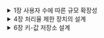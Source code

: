 <details>
<summary> 1장 사용자 수에 따른 규모 확장성</summary>
<div markdown="1">
1. 단일 서버 - 웹 앱, 데이터베이스, 캐시 등 전부 서버 1대에서 실행
    
   - request 흐름
        
        도메인 검색 → **1)** host 파일 **2)** DNS cache **3)** DNS query → IP 주소 반환 → 해당 IP 주소로 HTTP 요청 전달 → 결과 리턴
        
2. 관계형 데이터베이스(RDBMS) vs 비관계형 데이터베이스(NoSQL)
    - 관계형 DB
        - **정해진 스키마에 따라 데이터를 테이블에 저장하는 데이터베이스**
        - **데이터 구조를 보장하고 중복을 피할 수 있다.**
        - SQL을 사용하면 RDBMS에서 데이터를 저장, 수정, 삭제 및 검색 할 수 있다.
        - 데이터는 관계를 통해 여러 테이블에 분산된다.
        - 수직적 확장이 가능하다(단순히 서버의 성능을 향상시키는 것)
        - 고정된 행(row)과 열(column)로 구성된 테이블에 데이터를 저장한다.
        - 각 열은 하나의 속성에 대한 정보를 저장하고, 행에는 각 열의 데이터 형식에 맞는 데이터가 저장된다.
        - 관계형 데이터베이스에서는 테이블의 구조와 데이터 타입 등을 사전에 정의한다. 그리고 테이블에 정의된 내용에 알맞은 형태의 데이터만 삽입할 수 있다.
        - 특정한 형식을 지키기 때문에, 데이터를 정확히 입력했다면 데이터를 사용할 때에는 매우 수월하다.
        - 사용처
            - **관계를 맺고 있는 데이터가 자주 변경되는 경우**
            - 변경될 여지가 없고, 명확한 스키마가 사용자와 데이터에게 중요한 경우
    - NoSQL
        - **스키마가 없거나 느슨한 스키마로 데이터 간의 관계없이 자유로운 형태로 데이터를 저장하는 데이터베이스**
        - 유연하기 때문에 언제든지 데이터를 조정하고 새로운 필드를 추가할 수 있다.
        - 중복을 계속 업데이트해야하는 단점이 있다.
        - **수평적 확장** 으로 **트래픽 분산 및 대용량 처리** 가 가능하다.
        - 레코드를 문서(documents)라고 부른다.
        - Eventual Consistency -Consistency를 보장해주지 못하기 때문에 나온 개념으로, Consistency를 완전히 보장하지는 않지만, 결과적으로 언젠가는 Conssistency가 보장됨을 의미
        - 비관계형 데이터베이스란 관계형 데이터베이스를 뺀 나머지 유형을 총칭하는 뜻이다.
        - NoSQL 데이터베이스(일명 “SQL만을 사용하지 않는 데이터베이스”)는 표 형식이 아니며, 관계형 테이블과는 다른 방식으로 데이터를 저장한다.
        - 이들은 유연한 스키마를 제공하며, 대량의 데이터와 높은 사용자 부하에서도 손쉽게 확장이 가능하다.
        - 사용처
            - **읽기를 자주 하지만 데이터 변경은 자주 없는경우**
            - 정확한 데이터 구조를 알 수 없거나, 변경/확장될 수 있는 경우
            - 데이터베이스를 수평적으로 확장해야하는 경우(막대한 양의 데이터를 다루는 경우)
    
3. 언제 NoSQL을 선택할까?
    1. 아주 낮은 응답 지연시간(latency)이 요구
    2. 다루는 데이터가 비정형(unstructured, 멀티미디어나 워드나, 이미지, 영상, pdf 등 행과 열로 구분하기 어려운 데이터)이라 관계형 데이터가 아닌 경우
    3. 데이터를 직렬화하거나 역직렬화 할 수 있기만 하면 됨
    4. 아주 많은 양의 데이터를 저장할 필요가 있음
    
4. scale up(수직적 확장, 한 대의 서버) vs scale out(수평적 확장, 여러 대의 서버로)
    
    
5. 로드밸런서 역할
    1. 웹 서버는 클라이언트의 요청을 직접 처리하지 않음
    2. public IP로 온 요청을 로드밸런서가 받고 그걸 private IP를 이용하여 웹 서버와 통신한다.
    3. 장애를 자동복구하지 못하는 문제(no failover)가 해소, 웹 계층의 availability(가용성)가 향상
    4. 웹서버 계층에 더 많은 서버를 추가하기만하면 로드밸런서가 자동적으로 트래픽을 분산
    
6. 데이터베이스 다중화
    1. 서버 사이에 주(master)-부(slave) 관계 설정, 데이터 원본은 주, 사본은 부 서버에 보관
    2. 쓰기 연산은 마스터에서만 지원, 부 서버에서는 읽기 연산만 지원.
    3. 장점
        1. 더 나은 성능 : 병렬로 처리할 수 있는 질의의 수가 늘어나 성능이 좋아진다. 
        2. 안정성 : 데이터를 지역적으로 떨어진 장소에 다중화시켜놓을 수 있다.
        3. 가용성 : 한개의 데이터베이스 서버에 장애가 발생하더라도 다른 서버에 있는 데이터를 가져와 계속 서비스할 수 있다.
        
7. 캐시 사용시 유의할점
    1. 데이터 갱신은 자주 일어나지 않지만 참조가 빈번하게 일어나는 경우에 사용을 고려한다.
    2. 캐시는 휘발성 메모리에 두기때문에 영속적으로 보관할 데이터는 캐시에 두지 않는다.
    3. 만료정책을 적절하게 설정해야한다.
    4. 데이터 저장소의 원본과 캐시 내의 사본을 같게 유지(일관성)해야한다.
    5. 어떤 특정 지점에서의 장애(단일 장애 지점, SPOF)가 전체 시스템의 동작을 중단시켜버리는 일을 피해야한다. → 여러 지역에 걸쳐 캐시서버를 분산시켜야한다.
    6. 캐시 메모리를 과할당하여 데이터가 갑자기 늘어났을 때의 문제를 방지해야한다.
    7. 데이터 방출 정책
        1. LRU : 마지막으로 사용된 시점이 가장 오래된 데이터 방출
        2. LFU : 사용빈도가 가장 낮은 데이터 방출
        3. FIFO : 가장 먼저 캐시에 들어온 데이터를 가장 먼저 방출
    
8. CDN(Content Delivery Network, 콘텐츠 전송 네트워크)
    1. 정적 컨텐츠(JS, CSS, image etc)를 전송하는, 지리적으로 분산된 서버의 네트워크
    2. 동작 방식
        1. 사용자가 이미지 URL을 이용해 접근
        2. CDN 서버의 캐시에 이미지 확인 → 없으면 origin 서버에 요청
        3. 리턴된 파일은 TTL(Time-To-Live, 얼마나 오래 캐시될 수 있는지) 값을 포함 
        4. CDN 서버는 파일을 캐시하고 사용자에게 반환
    3. 고려 사항
        1. 비용, 적절한 만료 시한 설정, CDN 장애 상황, 콘텐츠 무효화(invalidation) 방법
        
9. stateless 아키텍처
    1. 상태 정보를 물리적으로 웹 서버로부터 분리되어 단순하고 안정적이면서 확장이 쉬운 아키텍처
    
10. 데이터센터
    1. geoDNS-routing(geo-routing) : 사용자에게서 가장 가까운 데이터센터로 트래픽을 보낼 수 있게 함
    2. 다중 데이터센터 아키텍처의 몇 가지 고려할 점
        1. 트래픽 우회 - 올바른 데이터 센터로 트래픽을 보내는 방법
        2. 데이터 동기화 
        3. 테스트와 배포 - 여러 위치에서 테스트해보는 것이 중요
    
11. 메시지 큐
    1. 메시지의 무손실(durability, 메시지 큐에 보관된 메시지는 소비자가 꺼낼 때까지는 안전히 보관)을 보장하는 비동기 통신을 지원하는 컴포넌트
    2. 장점 - 결합 감소(loosly coupled), 규모 확장성 보장, 안정적
    
12.  로그 메트릭 그리고 자동화
    
    - 로그 : 시스템의 오류와 문제들을 쉽게 찾아낼 수 있도록 함
    
    - 메트릭 
        - 호스트 단위 메트릭 : CPU, 메모리, 디스크 I/O에 관한 메트릭
        - 종합 메트릭 : DB계층의 성능, 캐시 계층의 성능
        - 핵심 비즈니스 메트릭 : 일별 능동 사용자, 수익, 재방문 등
    
    - 자동화 : 시스템이 크고 복잡해지면 생산성을 높이기위해 자동화 도구를 활용
    
13. 데이터베이스 수평적 확장 (샤딩)
    - 대규모 데이터베이스를 shard라는 작은 단위로 분할, 모든 샤드는 같은 스키마를 쓰지만 샤드에 보관하는 데이터엔 중복이 없다.
    - 샤딩 키를 정하여 데이터를 분산한다.
    - 샤딩 키를 통해 올바른 데이터베이스에 질의를 보내어 데이터 조회나 변경을 처리하므로 효율을 높일 수 있다.
    - 샤딩 도입시 발생할 수 있는 문제
        - 데이터의 재 샤딩
            - 하나의 샤드로 더이상 감상하기 어려울 때나 샤드 간 데이터 분포가 균등하지 못하여 어떤 샤드에 할당된 공간 소모가 다른 샤드에 비해 빨리 소진될 때 재 샤딩이 필요하다.
            - 안정 해시(consistent hashing) 기법을 활용하여 문제 해결
        - celebrity 문제(hotspot key)
            - 특정 샤드에 질의가 집중되어 서버에 과부하가 생기는 문제
            - hotspot마다 샤드 하나씩을 할당하거나 심지어 더 작게 쪼갤 수도 있다.
        - 조인과 비정규화
            - 하나의 데이터베이스를 쪼개면 조인이 힘들어져 비정규화를 고려하기도 함
    
14. 정리
    - 웹 계층은 stateless
    - 모든 계층에 다중화 도입
    - 가능한 많은 데이터를 캐시할 것
    - 여러 데이터 센터를 지원할 것
    - 정적 컨텐츠는 CDN을 통해 서비스할 것
    - 데이터 계층은 샤딩을 통해 그 규모를 확장할 것
    - 각 계층은 독립적 서비스로 분할할 것
    - 시스템은 지속적으로 모니터링하고, 자동화 도구들을 활용할 것

</div>
</details>


<details>
<summary> 4장 처리율 제한 장치의 설계</summary>
<div markdown="1">

### 4장 처리율 제한 장치의 설계

1. 처리율 제한 장치(Rate Limiter)
    - 클라이언트 또는 서비스가 보내는 트래픽의 처리율(rate)을 제어하기 위한 장치
    - 임계점(Threshold)를 넘어가면 추가로 도달한 모든 호출은 처리가 중단(block)됨
    - Rate Limiter를 두면 좋은 점
        - DoS(Denial of Service) 공격에 의한 자원 고갈(resource starvation)을 방지할 수 있다.
        - 비용 절감 - 서버, third-party API에 사용료 지불
        - 서버 과부하 막음 - 봇(bot)에서 오는 트래픽이나 사용자의 잘못된 이용 패턴으로 유발된 트래픽을 걸러내는데 활용 가능
2. 1단계 : 문제 이해 및 설계 범위 확정
    - 면접관에게 얻어야 할 정보
        - Rate Limiter가 서버 측 제한 장치인지? 클라이언트 측에 제한 장치인지?
        - 어떤 기준을 사용해서 API 호출을 제한할지? IP 주소? 사용자 ID? 아니면 다른 기준이 있는지?
        - 시스템 규모는 어느 정도여야 하는지? 스타트업? 아니면 사용자가 많은 큰 기업인지?
        - 시스템이 분산 환경에서 동작해야 하는지? (distributed rate limiting)
        - 독립된 서비스인지? 애플리케이션 코드에 포함될 수 있는지?
        - 제한 장치에 걸린 경우 사용자에게 그 사실을 알려야 하는지?(예외처리)
3. 2단계 : 개략적 설계안 제시 및 동의 구하기
    - 처리율 제한 장치를 서버에 두는 게 일반적
        - 클라이언트는 request의 위변조가 쉬워서 안정적이지 못함
    - 서버에 둔 다면 미들웨어 vs API 서버에 둘 건지
        - 미들웨어 - API Gateway를 활용 가능함(클라우드)
    - 일반적으로 고려할 사항
        - 기술 스택, 언어, 캐시 서비스
        - 알고리즘
        - 제3자 서비스(게이트웨이)? 직접 구현?
        - 마이크로서비스? → 게이트웨이 설계에 포함시킬 수 있음
        - 비용과 시간
    - **처리율 제한 알고리즘**
        - 토큰 버킷(token bucket)
            - 사전 설정된 양의 토큰이 주기적으로 버킷에 채워지고, 토큰이 가득 차면 더 이상 토큰이 추가되지 않는다(버킷 크기가 정해져 있음).
            - 토큰 공급기(refiller)가 refill rate에 맞게 초당 일정한 양의 토큰을 버킷에 공급함
            - 동작 방식
                - 토큰이 있으면, 토큰을 하나 꺼내서 요청을 시스템에 전달
                - 없으면 해당 요청을 dropped
            - 인자
                - 버킷 크기 : 버킷에 담을 수  있는 토큰의 최대 개수
                - 토큰 공급률(refill rate) : 초당 몇개의 토큰이 버킷에 공급되는가
            - 버킷은 공급 제한 규칙에 따라 사용량이 달라짐
                - 통상적으로, API endpoint마다 별도의 버킷을 둔다. 예를 들어, 사용자마다 하루에 한 번만 포스팅을 할 수 있고, 친구는 150명까지만 추가할 수 있고, 좋아요 버튼은 다섯 번까지만 누를 수 있다고 하면 사용자마다 3개의 버킷을 둬야 한다.
                - IP 주소별로 처리율 제한을 적용한다면 IP 주소마다 버킷을 하나씩 할당해야 한다.
                - 시스템의 처리율을 초당 10,000개 요청으로 제한하고 싶다면, 모든 요청이 하나의 버킷을 공유하도록 해야 한다.
            - 장단점
                - 장점
                    - 구현이 쉬움
                    - 메모리 사용 측면에서도 효율적
                    - 짧은 시간에 집중되는 트래픽(burst of traffic)도 처리 가능하다. 버킷은 토큰이 있기만 하면 요청은 시스템에 전달될 것이다.
                - 단점
                    - 이 알고리즘은 버킷 크기와 토큰 공급률이라는 두 개 인자를 가지고 있는데, 이 값을 적절하게 튜닝하는 것은 까다로운 일이 될 것이다.
        - 누출 버킷(leaky bucket)
            - 토큰 버킷과 비슷하지만 요청 처리율(outflow rate)이 고정되어 고정 속도로 처리 된다.
            - 동작원리
                - 요청이 도착하면 큐가 가득 차 있는지 본다. 빈자리가 있는 경우에는 큐에 요청을 추가한다.
                - 큐가 가득 차 있는 경우에는 새 요청을 버린다.
                - 지정된 시간마다 큐에서 요청을 꺼내어 처리한다.
            - 인자
                
                버킷크기 : 큐 사이즈와 같은 값이다. 큐에는 처리될 항목들이 보관된다.
                
                처리율(outflow rate) : 지정된 시간당 몇 개의 항목을 처리할지 지정하는 값
                
            - 장단점
                - 장점
                    - 큐의 크기가 제한되어 있어 메모리 사용량 측면에서 효율적이다.
                    - 고정된 처리율을 갖고 있기 때문에 **안정적** 출력(stable outflow rate)이 필요한 경우에 적합하다.
                - 단점
                    - 단시간에 많은 트래픽이 몰리는 경우 큐에는 오래된 요청들이 쌓이게 되고, 그 요청들을 제때 처리 못하면 최신 요청들은 버려지게 된다.
                    - 두 개 인자를 갖고 있는데, 이들을 올바르게 튜닝하기 까다로울 수 있다.
        - 고정 윈도 카운터(fixed window counter)
            - timeline을 고정된 간격의 window로 나누고, 각 window마다 counter를 붙여서 요청이 접수될 때마다 이 counter 값을 1씩 증가시킴
            - counter 값이 threshold에 도달하면 새로운 요청은 새 window가 열릴 때까지 버려진다.
            - 이 알고리즘의 문제는 경계 부문에 순간 많은 트래픽이 집중되면 window에 할당된 양보다 더 많은 요청이 처리 될 수 있다.
            - 장단점
                - 장점
                    - 메모리 효율이 좋다.
                    - 이해하기 쉽다.
                    - 윈도가 닫히는 시점에 카운터를 초기화하는 방식은 특정한 트래픽 패턴을 처리하기에 적합하다.
                - 단점
                    - 윈도 경계 부근에서 일시적으로 많은 트래픽이 몰려드는 경우, 기대했던 시스템의 처리 한도보다 많은 양의 요청을 처리하게 된다.
        - 이동 윈도 로깅(sliding window log)
            - 요청의 timestamp를 보통 레디스의 sorted set 같은 캐시에 보관해서 추적한다.
            - 새 요청이 오면 만료된 timestamp를 제거하고, 새 요청의 timestamp를 log에 추가
            - log의 크기가 허용치보다 같거나 작으면 요청을 시스템에 전달
            - 장단점
                - 장점
                    - 구현하는 처리율 제한 메커니즘이 아주 정교하다. 어느 순간의 윈도를 보더라도, 허용되는 요청의 개수는 시스템의 처리율 한도를 넘지 않는다.
                - 단점
                    - 다량의 메모리를 사용하는데, 거부된 요청의 타임스탬프도 보관하기 때문이다.
        - 이동 윈도 카운터(sliding window counter)
            - fixed window counter + sliding window log
            - 예시(두 가지 접근 방식이 있음, 여기서는 한 가지만 대상으로 씀)
                - 처리율 제한 장치의 한도가 분당 7개 요청으로 설정되어 있다고 하고, 이전 1분 동안 5개의 요청이, 그리고 현재 1분 동안 3개의 요청이 왔다고 해 보자. 현재 1분의 30% 시점에 도착한 새 요청의 경우, 현재 윈도에 몇 개의 요청이 온 것으로 보고 처리해야 할까?
                    - 현재 1분간의 요청 수 + 직전 1분가의 요청 수 * 이동 윈도와 직전 1분이 겹치는 비율
                    - 공식에 따르면 현재 윈도에 들어 있는 요청은 3+5*70%=6.5개다. 반올림해서 쓸 수도 있고, 내림해서 쓸 수 도 있는데 여기서는 내림해서 값을 6으로 보자.
            - 동작원리
                - 클라이언트가 처리율 제한 미들웨어에게 요청을 보낸다.
                - 처리율 제한 미들웨어는 레디스의 지정 버킷에서 카운터를 가져와서 한도에 도달했는지 아닌지를 검사한다.
                    - 한도에 도달했다면 요청은 거부된다.
                    - 한도에 도달하지 않았다면 요청은 API 서버로 전달된다. 한편 미들웨어는 카운터의 값을 증가시킨 후 다시 레디스에 저장한다.
            - 장단점
                - 장점
                    - 이전 시간대의 평균 처리율에 따라 현재 윈도의 상태를 계산하므로 짧은 시간에 몰리는 트래픽에도 잘 대응한다.
                    - 메모리 효율이 좋다.
                - 단점
                    - 직전 시간대에 도착한 요청이 균등하게 분포되어 있다고 가정한 상태에서 추정치를 계산하기 때문에 다소 느슨하다. 하지만 이 문제는 생각만큼 심각한 것은 아닌데, 클라우드플레어가 실시했던 실험에 따르면 40억 개의 요청 가운데 시스템의 실제 상태와 맞지 않게 허용되거나 버려진 요청은 0.03%에 불과했다.
            - counter는 캐시에 보관하는게 바람직함 - 빠르고 + 시간 기반으로 만료 정책을 지원하기 때문
                - 예를 들어, 레디스에서 INCR, EXPIRE 명령어 지원함
4. 3단계 : 상세 설계
    - 처리율 제한 규칙 정의 - configuration file 형태로 디스크에 저장
    - 트래픽 처리 - HTTP 429 status code(too many requests)
    - HTTP header 활용
        - X-Ratelimit-Remaining : 윈도 내 남은 처리 가능 요청의 수
        - X-Ratelimit-Limit : 매 윈도마다 클라이언트가 전송할 수 있는 요청의 수
        - X-Ratelimit-Retry-After : 한도 제한에 걸리지 않으려면 몇 초 뒤에 요청을 다시 보내야 하는지 알림
    - 상세 설계(동작 과정)
        - 처리율 제한 규칙은 디스크에 보관한다. 작업 프로세스는 수시로 규칙을 디스크에서 읽어 캐시에 저장한다.
        - 클라이언트가 요청을 서버에 보내면 요청은 먼저 처리율 제한 미들웨어에 도달한다.
        - 처리율 제한 미들웨어는 제한 규칙을 캐시에서 가져온다. 아울러 카운터 및 마지막 요청의 타임스탬프(timestamp)를 레디스 캐시에서 가져온다. 가져온 값들에 근거해 해당 미들웨어는 다음과 같은 결정을 내린다.
            - 처리율 제한이 걸리지 않으면 바로 API 서버로 보냄
            - 제한에 걸리먄 429 too many requests 에러를 클라이언트에 보낸다. 해당 요청은 그대로 버릴 수도 있고 메시지 큐에 보관할 수도 있다.
    - 분산 환경에서의 구현
        - race condition과 동기화 이슈를 고려해야 한다.
        - Race Condition
            - 처리율 제한 장치의 동작 방식
                - 레디스에서 카운터의 값을 읽는다.(counter)
                - counter+1의 값이 임계치를 넘는지 본다.
                - 넘지 않는다면 레디스에 보관된 카운터 값을 1만큼 증가시킨다.
            - 두 개 요청을 처리하는 스레드가 각각 병렬로 counter 값을 읽었으며 그 둘 가운데 어느 쪽도 변경된 값을 저장하지는 않는 상태라 해 보자. 둘 다 요청의 처리 상태는 상관하지 않고 counter에 1을 더한 값을 레디스에 기록할 것이다.
            - 경쟁 조건을 해결하는 가장 널리 알려진 해결책은 락(lock)이다. 하지만 락은 시스템의 성능을 상당히 떨어뜨린다는 문제가 있다.
            - 락 대신 쓸 수 있는 해결책으로 루아 스크립트(Lua Script)와 정렬 집합(sorted set)이라 불리는 레디스 자료구조가 있다.
        - 동기화 이슈
            - 한 가지 해결책은 sticky session을 활용해 같은 클라이언트로부터 요청은 항상 같은 처리율 제한 장치로 보낼 수 있도록 하는 것이다. 이 방법은 추천하고 싶지 않은데 확장 가능하지 않고 유연하지도 않기 때문이다.
            - 더 나은 해결책은 **레디스 같은 중앙 집중형 데이터 저장소를** 쓰는 것이다.
        - 성능 최적화
            - 여러 데이터 센터를 지원하다 보면 latency가 증가함
            - 사용자의 트래픽을 가장 가까운 edge 서버로 전달해 latency를 줄임(클라우드 사용하면 알아서 세계 곳곳에 edge 서버를 두고 있음)
            - rate limiter 간에 데이터 동기화를 할 때는 eventual consistency model을 사용하는데 자세히는 6장에서!
        - 모니터링으로 확인할 내용
            - 알고리즘 효과성
            - 처리율 제한 규칙 효과성
                - 너무 빡빡해서 요청이 많이 버려지면 규칙 완화
                - 반대로 트래픽이 급증 할 거 같은 이벤트 때는 토큰 버킷이 적합함
5. 4단계 : 마무리
    - 추가적으로 시간이 나면 언급해볼 사항
        - 처리율 제한을 hard or soft
            - hard late limit : 요청의 개수가 절대 Threshold를 넘어설 수 없음
            - soft late limit : 잠시 동안은 Threshold를 넘어설 수 있음
        - 다양한 계층에서 rate limit를 거는 방법
            - 이 장에서는 HTTP(OSI 7계층)만 다뤘는데 다른 계층에서도 가능
            - 예를 들어, Iptables를 사용하면 IP 주소에 rete limiter를 적용할 수 있다.(OS 3계층)
        - 처리율 제한을 회피하는 방법?(클라이언트 설계에 관해서)
            - 클라이언트에서 캐시를 사용해 API 호출 횟수 줄임
            - rate limit의 Threshold을 이해하고, 짧은 시간 동안 너무 많은 메시지는 보내지 못하게 제한
            - 에러를 처리하는 코드를 도입하여 클라이언트가 예외적 상황으로부터 우아하게 복구될 수 있도록한다.
            - 재시도(retry) 로직을 구현할 때는 충분한 백오프(back-off) 시간을 둔다.
        
6. Rate Limit의 모범 사례
    - Rate Limit 알고리즘은 트래픽 패턴을 잘 분석한 다음 적합한 알고리즘을 선택해야 한다. 유료 서비스가 트래픽 체증에 민감해하지 않다면(관대한) Token Bucket 알고리즘을 선택하고 그 외에는 Fixed Window나 Sliding Window 알고리즘을 선택한다.
    - 기본적으로 서비스 인프라 트래픽을 수용할 수 없는 시점에 도달했을 때 Rate Limit을 적용해야하며, 외부 서비스에 영향을 최소화하는 노력(Common한 API는 Rate Limit에 걸리지 않을 정도로 상한값을 높게 잡음 등)을 한 다음 Rate Limit을 적용하는게 좋다.
    - 외부 개발자들에게 Rate Limit 정보를 명확하게 알려야하고, API 응답에도 요청 정보와 남은 정보 등 트래픽이 초과했을때 오류값 등을 명확히 정의해야 한다.
7. 참고자료
    - ****[서비스 가용성 확보에 필요한 Rate Limiting Algorithm에 대해](https://www.mimul.com/blog/about-rate-limit-algorithm/)****

</div>
</details>

<details>
    <summary> 6장 키-값 저장소 설계 </summary>
<div markdown="1">

### 6장 키-값 저장소 설계

- 키-값 저장소는 키-값 데이터베이스라고도 불리는 비 관계형(non-relational) 데이터베이스이다.
- 값은 뭐가 되도 상관 없고, 키는 성능상 짧을수록 좋다.
- 단일 서버 키-값 저장소는 속도는 빠르나, 모든 데이터를 메모리 안에 두는 것이 불가능할 수 있다는 단점이 있다. 이를 해결하기 위해 데이터 압축(compression), 자주 쓰이는 데이터만 메모리에 두고 나머지는 디스크에 저장하는 방식을 사용할 수 있으나 이도 커지면 부족해짐. → 분산 키-값 저장소로 해결
- 분산 키-값 저장소(=분산 해시 테이블)
    - **CAP 정리** : 데이터 일관성(consistency), 가용성(availability), 파티션 감내(partition tolerance)라는 세가지 요구사항을 동시에 만족하는 분산 시스템을 설계하는 것은 불가능하다.
        - 데이터 일관성 : 분산 시스템에 접속하는 모든 클라이언트는 어떤 노드에 접속했느냐에 관계없이 언제나 같은 데이터를 보게 되어야 한다.
        - 가용성 : 분산 시스템에 접속하는 클라이언트는 일부 노드에 장애가 발생하더라도 항상 응답을 받을 수 있어야 한다.
        - 파티션 감내 : 네트워크에 파티션이 생기더라도 시스템은 계속 동작되어야한다.
            - 여기서 **파티션이란 두 노드 사이에 통신장애가 발생**하였음을 의미한다.
            - 파티션 문제는 반드시 감내할 수 있도록 설계해야 한다. 즉, 실세계에는 CP, AP만 존재함.
        - 실세계에서는 일관성과 가용성 둘 중 하나를 선택해야 한다.
            - 예시 - 은행 시스템은 일관성을 매우 중요하게 생각함
- 데이터 파티션
    - 개념 : 데이터를 작은 파티션들로 분할한 다음 여러 대 서버에 저장하는 것
    - 장점
        - 규모 확장 자동화 : 시스템 부하에 따라 서버가 자동으로 추가되거나 삭제되도록 만들 수 있다.
        - 다양성 : 각 서버의 용량에 맞게 가상노드의 수를 조정할 수 있다. 다시 말해, 고성능 서버는 더 많은 가상 노드를 갖도록 설정할 수 있다.
- 데이터 다중화
    - 개념 : N개 서버에 비동기적으로 데이터 사본을 보관함
- 데이터 일관성
    - 개념 : 여러 노드로 다중화된 데이터는 적절히 동기화가 되어야 한다.
    - 해결책 : 정족수 합의(Quorum Consensus) 프로토콜
        - R(읽기 연산에 대한 정족수), W(쓰기 연산에 대한 정족수), N(사본 개수)
        - R=1, W=N : 빠른 읽기 연산에 최적화된 시스템
        - W=1, R=N : 빠른 쓰기 연산에 최적화된 시스템
        - W+R>N : 강한 일관성이 보장됨 (보통 N=3, W=R=2)
        - W+R≤N : 강한 일관성이 보장되지 않음
- 일관성 모델
    - 강한 일관성 : 모든 읽기 연산은 가장 최근에 갱신된 결과를 반환한다. 다시 말해서 클라이언트는 절대로 낡은 데이터를 보지 못한다. → 모든 사본에 현재 쓰기연산의 결과가 반영될 때까지 해당 데이터에 대한 읽기/쓰기를 금지해야 하므로 고가용성 시스템에 적합하지 않다.
    - 약한 일관성 : 읽기 연산은 가장 최근에 갱신된 결과를 반환지 못할 수 있다.
    - 최종 일관성(eventual consistency) : 약한 일관성의 한 형태로, 갱신 결과가 결국에는 모든 사본에 반영(즉, 동기화)되는 모델
- 비 일관성 해소 기법 : 데이터 버저닝
    - 데이터 다중화는 가용성을 높아지나, 사본 간 일관성이 깨질 가능성이 높아진다. 버저닝과 벡터 시계로 그 문제를 해결하자.
    - versioning
        - 데이터를 변경할 때마다 해당 데이터의 새로운 버전을 만드는 것
    - vector clock
        - 충돌을 발견하고 문제를 잦동으로 해결해 낼 버지닝 시스템으로 [서버, 버전]의 순서쌍으로 데이터를 매단다. (선행, 후행, 다른 버전과 충돌 여부를 판별하는데 사용)
        - 어떤 버전 X와 Y 사이의 충돌이 있는지 보려면 Y의 벡터 시계 구성요소 가운데 X의 벡터 시계 동일 서버 구성요소보다 작은 값을 갖는 것이 있는지 보면 된다.
        - 단점 : 클라이언트에 충돌 감지 및 해소 로직이 포함되어 클라이언트 구현이 복잡해지고, [서버:버전]의 순서쌍 개수가 굉장히 빨리 늘어난다. 후자의 문제를 해결하려면 임계치를 설정하고, 임계치 이상으로 길이가 길어지면 오래된 순서쌍을 벡터 시계에서 제거하도록 해야 한다. 하지만 이러면 충돌 해소 과정의 효율성이 낮아진다. (하지만 이런 문제는 실제로 일어난 적이 없다고 함)
- 장애 감지
    - 두 대 이상의 서버가 똑같이 서버 A의 장애를 보고해야 해당 서버가 실제 장애가 발생했다고 간주
    - 멀티캐스팅 채널을 구축하기 보다는 가십 프로토콜같은 분산형 장애 감지 솔루션을 채택하는 것이 효율적이다.
        - gossip protocol의 동작 원리
            - 각 노드는 멤버십 목록을 유지. 멤버십 목록은 멤버 ID와 heartbeat counter의 쌍의 목록이다.
            - 각 노드는 주기적으로 자신의 heartbeat counter를 증가시킴
            - 각 노드는 무작위로 선정된 노드들에게 주기적으로 자기 heartbeat counter 목록을 보냄
            - heartbeat counter 목록을 받은 노드는 멤버십 목록을 최신 값으로 갱신한다.
            - 어떤 멤버의 heartbeat counter 값이 지정된 시간 동안 갱신되지 않으면 해당 멤버는 장애(offline) 상태인 것으로 간주한다.
- 일시적 장애 처리
    - 가십 프로토콜로 장애를 감지한 시스템은 가용성을 보장하기 위해 필요한 조치를 해야 한다.
    - 엄격한 정족수(strict quorum) 접근법이라면 읽기와 쓰기 연산을 금지해야 할 것이다.
    - 느슨한 정족수(sloppy quorum) 접근법은 이 조건을 완화하여 가용성을 높인다. 정족수 요구사항을 강제하는 대신, 쓰기 연산을 수행할 W개의 건강한 서버와 읽기 연산을 수행할 R개의 건강한 서버를 해시 링에서 고른다. 이때 장애 상태인 서버는 무시한다.
    - hinted handoff(단서 후 임시 위탁) 기법
        - 장애 상태인 노드에 대한 읽기 및 쓰기 연산은 일시적으로 다른 노드가 처리하되, 장애 노드가 복구되면 그 노드를 처리하던 노드가 갱신된 데이터를 복구된 노드에 인계한다. (일관성을 보존)
- 영구 장애 처리
    
    반-엔트로피(anti-entropy) 프로토콜을 구현하여 사본들을 동기화할 것이다. 반-엔트로피 프로토콜은 사본들을 비교하여 최신버전으로 갱신하는 과정을 포함한다. 사본 간의 일관성이 망가진 상태를 탐지하고 전송 데이터의 양을 줄이기 위해서는 머클(Merkle)트리를 사용할 것이다.
    
    - 머클트리(=해시트리) : 각 노드에 그 자식 노드들에 보관된 값의 해시, 또는 자식 노드들의 레이블로부터 계산된 해시 값을 레이블로 붙여두는 트리
    - 해시트리를 사용하면 대규모 자료 구조의 내용을 효과적이면서도 보안상 안전한 방법으로 검증할 수 있다.
    - 두 머클 트리를 비교해 root 노드의 해시값을 비교하는 것으로 시작한다. root 노드의 해시 값이 일치하면 두 서버는 같은 데이터를 갖는 것이다. 그 값이 다른 경우 왼쪽 자식 노드의 해시 값을 비교하고, 그 다음으로 오른쪽 자식 노드의 해시 값을 비교한다. 이렇게 아래쪽으로 탐색해 나가면서 다른 데이터를 갖는 버킷을 발견하면 그 버킷들만 동기화하면 된다.
- 시스템 아키텍처 다이어그램
    - 클라이언트는 키-값 저장소가 제공하는 두 가지 단순한 API, 즉 get(key) 및 put(key, value)와 통신한다.
    - 중재자(coordinator)는 클라이언트에게 키-값 저장소에 대한 proxy 역할을 하는 노드다.
    - 노드는 안정 해시(consistent hash)의 해시 링(hash ring) 위에 분포한다.
    - 노드를 자동으로 추가 또는 삭제할 수 있도록, 시스템은 완전히 분산된다.(decentralized)
    - 데이터가 여러 노드에 다중화된다.
    - 모든 노드가 같은 책임을 지므로, SPOF(Single Point Of Failure)는 존재하지 않는다.
    - 완전 분산된 설계를 채택 시, 모든 노드는 아래 기능을 전부 지원해야 함
        - 클라이언트 API, 장애 감지, 데이터 충돌 해소, 장애 복구 메커니즘, 다중화, 저장소 엔진 …
- 쓰기 경로 : 쓰기 요청이 특정 노드에 전달될 때 발생하는 일(카산드라 예시)
    1. 쓰기요청이 커밋로그(commit log)파일에 기록된다.
    2. 데이터가 메모리 캐시에 기록된다.
    3. 메모리 캐시가 가득차거나 사전에 정의된 어떤 임계치에 도달하면 데이터는 디스크에 있는 SSTable에 기록된다. SSTable은 Sorted-String Table의 약어로, <키,값>의 순서쌍을 정렬된 리스트의 형태로 관리하는 테이블이다.
- 읽기 경로
    1. 데이터가 메모리에 있는지 검사한다. 없으면 2로 간다
    2. 데이터가 메모리에 없으므로 블룸 필터를 검사한다.
    3. 블룸 필터를 통해 어떤 SSTable에 키가 보관되어 있는지 알아낸다.
    4. SSTable 에서 데이터를 가져온다.
    5. 해당 데이터를 클라이언트에게 반환한다.
- 블룸 필터(Bloom Filter)
    - 원소가 집합에 속하는지를 검사하는데 사용하는 확률적 자료구조
    - 해당 원소에 대한 k가지의 해시값을 계산한 다음, 각 해시 값에 대응하는 비트값을 읽는다.


</div>
</details>